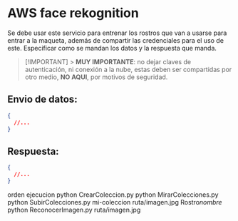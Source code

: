 # AWS face rekognition

Se debe usar este servicio para entrenar los rostros que van a usarse para entrar a la maqueta, además de compartir las credenciales para el uso de este. Especificar como se mandan los datos y la respuesta que manda.

> [!IMPORTANT] > **MUY IMPORTANTE**: no dejar claves de autenticación, ni conexión a la nube, estas deben ser compartidas por otro medio, **NO AQUI**, por motivos de seguridad.

## Envio de datos:

```json
{
  //...
}
```

## Respuesta:

```json
{
  //...
}
```

orden ejecucion
python CrearColeccion.py
python MirarColecciones.py
python SubirColecciones.py mi-coleccion ruta/imagen.jpg Rostro*nombre*
python ReconocerImagen.py ruta/imagen.jpg
